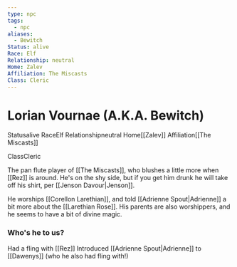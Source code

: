 ```yaml
---
type: npc
tags:
  - npc
aliases:
  - Bewitch
Status: alive
Race: Elf
Relationship: neutral
Home: Zalev
Affiliation: The Miscasts
Class: Cleric
---
```


# Lorian Vournae (A.K.A. Bewitch)
<span class="dataview inline-field"><span class="inline-field-key">Status</span><span class="inline-field-value">alive</span></span>
<span class="dataview inline-field"><span class="inline-field-key">Race</span><span class="inline-field-value">Elf</span></span>
<span class="dataview inline-field"><span class="inline-field-key">Relationship</span><span class="inline-field-value">neutral</span></span>
<span class="dataview inline-field"><span class="inline-field-key">Home</span><span class="inline-field-value">[[Zalev]]</span></span>
<span class="dataview inline-field"><span class="inline-field-key">Affiliation</span><span class="inline-field-value">[[The Miscasts]]</span></span>

<span class="dataview inline-field"><span class="inline-field-key">Class</span><span class="inline-field-value">Cleric</span></span>

The pan flute player of [[The Miscasts]], who blushes a little more when [[Rez]] is around. He's on the shy side, but if you get him drunk he will take off his shirt, per [[Jenson Davour|Jenson]]. 

He worships [[Corellon Larethian]], and told [[Adrienne Spout|Adrienne]] a bit more about the [[Larethian Rose]]. His parents are also worshippers, and he seems to have a bit of divine magic.

### Who's he to us?
Had a fling with [[Rez]]
Introduced [[Adrienne Spout|Adrienne]] to [[Dawenys]] (who he also had fling with!)

